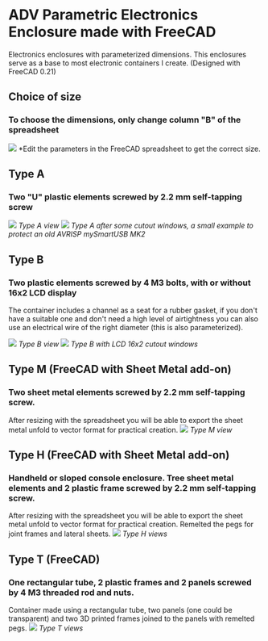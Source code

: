 # ADV Parametric Electronics Enclosure made with FreeCAD
Electronics enclosures with parameterized dimensions.
This enclosures serve as a base to most electronic containers I create.
(Designed with FreeCAD 0.21)

## Choice of size
### To choose the dimensions, only change column "B" of the spreadsheet
![](EditParam_screenshot1.png)
*Edit the parameters in the FreeCAD spreadsheet to get the correct size.

## Type A 

### Two "U" plastic elements screwed by 2.2 mm self-tapping screw
![](TypeA_screenshot1.png)
*Type A view*
![](TypeA_screenshot2.png)
*Type A after some cutout windows, a small example to protect an old AVRISP mySmartUSB MK2*

## Type B

### Two plastic elements screwed by 4 M3 bolts, with or without 16x2 LCD display
The container includes a channel as a seat for a rubber gasket, if you don't have a suitable one and don't need a high level of airtightness you can also use an electrical wire of the right diameter (this is also parameterized).

![](TypeB_screenshot1.png)
*Type B view*
![](TypeB_screenshot2.png)
*Type B with LCD 16x2 cutout windows*

## Type M (FreeCAD with Sheet Metal add-on)

### Two sheet metal elements screwed by 2.2 mm self-tapping screw.
After resizing with the spreadsheet you will be able to export the sheet metal unfold to vector format for practical creation.
![](TypeM_screenshot1.png)
*Type M view*

## Type H (FreeCAD with Sheet Metal add-on)

### Handheld or sloped console enclosure. Tree sheet metal elements and 2 plastic frame screwed by 2.2 mm self-tapping screw.
After resizing with the spreadsheet you will be able to export the sheet metal unfold to vector format for practical creation.
Remelted the pegs for joint frames and lateral sheets.
![](TypeH_screenshot1.png)
*Type H views*

## Type T (FreeCAD)

### One rectangular tube, 2 plastic frames and 2 panels screwed by 4 M3 threaded rod and nuts.
Container made using a rectangular tube, two panels (one could be transparent) and two 3D printed frames joined to the panels with remelted pegs.
![](TypeT_screenshot1.png)
*Type T views*
